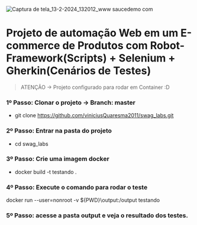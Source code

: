 ![Captura de tela_13-2-2024_132012_www saucedemo com](https://github.com/viniciusQuaresma2011/swag_labs/assets/85623269/f4c21482-736e-46bd-9f1a-d572161a5832)

<h1>Projeto de automação Web em um E-commerce de Produtos com Robot-Framework(Scripts) + Selenium + Gherkin(Cenários de Testes)</h1>

> ATENÇÃO -> Projeto configurado para rodar em Container :D

### 1º Passo: Clonar o projeto -> Branch: master

+ git clone https://github.com/viniciusQuaresma2011/swag_labs.git

### 2º Passo: Entrar na pasta do projeto

+ cd swag_labs

### 3º Passo: Crie uma imagem docker

+ docker build -t testando .

### 4º Passo: Execute o comando para rodar o teste

 docker run --user=nonroot -v ${PWD}\output:/output testando

### 5º Passo: acesse a pasta output e veja o resultado dos testes.




